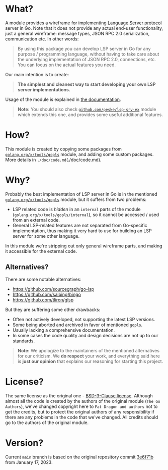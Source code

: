 # What?

A module provides a wireframe for implementing [Language Server protocol](https://langserver.org/) server in Go. Note
that it does not provide any actual end-user functionality, just a general wireframe: message types, JSON RPC 2.0
serialization, communication etc. In other words:

> By using this package you can develop LSP server in Go for any purpose / programming language, without having to take
  care about the underlying implementation of JSON RPC 2.0, connections, etc. You can focus on the actual features you
  need.

Our main intention is to create:

> **The simplest and cleanest way to start developing your own LSP server implementations.**

Usage of the module is explained in [the documentation](./doc/README.md).

> **Note:** You should also check [`github.com/peske/lsp-srv-ex`](https://github.com/peske/lsp-srv-ex) module which
  extends this one, and provides some useful additional features.

# How?

This module is created by copying some packages from
[`golang.org/x/tools/gopls`](https://github.com/golang/tools/tree/master/gopls) module, and adding some custom packages.
More details in `./doc/code.md`(./doc/code.md).

# Why?

Probably the best implementation of LSP server in Go is in the mentioned
[`golang.org/x/tools/gopls`](https://github.com/golang/tools/tree/master/gopls) module, but it suffers from two
problems:

- LSP related code is _hidden_ in an `internal` parts of the module (`golang.org/x/tools/gopls/internal`), so it cannot
  be accessed / used from an external code.
- General LSP-related features are not separated from Go-specific implementation, thus making it very hard to use for
  building an LSP server for some other language.

In this module we're stripping out only general wireframe parts, and making it accessible for the external code.

## Alternatives?

There are some notable alternatives:

- https://github.com/sourcegraph/go-lsp
- https://github.com/saibing/bingo
- https://github.com/tliron/glsp

But they are suffering some other drawbacks:

- Often not actively developed, not supporting the latest LSP versions.
- Some being aborted and archived in favor of mentioned `gopls`.
- Usually lacking a comprehensive documentation.
- In some cases the code quality and design decisions are not up to our standards.

> **Note:** We apologize to the maintainers of the mentioned alternatives for our criticism. We **do respect** your
> work, and everything said here is **just our opinion** that explains our reasoning for starting this project.

# License?

The same license as the original one - [BSD-3-Clause license](./LICENSE). Although almost all the code is created by the
authors of the original module (`The Go Authors`), we've changed copyright here to `Fat Dragon and authors` not to get
the credits, but to protect the original authors of any responsibility if there are any problems in the code that we've
changed. All credits should go to the authors of the original module.

# Version?

Current `main` branch is based on the original repository commit
[3e6f71b](https://github.com/golang/tools/commit/3e6f71bba4359aeb7a301d361ee3cf95e8799599) from January 17, 2023.
